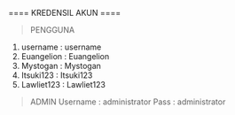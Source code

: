 ==== KREDENSIL AKUN ====
> PENGGUNA
1. username   : username
2. Euangelion : Euangelion
3. Mystogan   : Mystogan
4. Itsuki123  : Itsuki123
5. Lawliet123 : Lawliet123

> ADMIN
Username : administrator
Pass     : administrator
